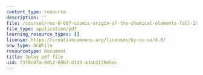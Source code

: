 ```yaml
---
content_type: resource
description: ''
file: /courses/res-8-007-cosmic-origin-of-the-chemical-elements-fall-2019/f370c47a6d1260b7d1d5adab3130e5ac_zqXBZ81bWOc.pdf
file_type: application/pdf
learning_resource_types: []
license: https://creativecommons.org/licenses/by-nc-sa/4.0/
ocw_type: OCWFile
resourcetype: Document
title: 3play pdf file
uid: f370c47a-6d12-60b7-d1d5-adab3130e5ac
---
```

